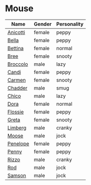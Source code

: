 # Mouse

|Name|Gender|Personality|
|---|---|---|
|[Anicotti](github.com/lindsaygelle/animalcrossing/villager/mouse/anicotti)|female|peppy|
|[Bella](github.com/lindsaygelle/animalcrossing/villager/mouse/bella)|female|peppy|
|[Bettina](github.com/lindsaygelle/animalcrossing/villager/mouse/bettina)|female|normal|
|[Bree](github.com/lindsaygelle/animalcrossing/villager/mouse/bree)|female|snooty|
|[Broccolo](github.com/lindsaygelle/animalcrossing/villager/mouse/broccolo)|male|lazy|
|[Candi](github.com/lindsaygelle/animalcrossing/villager/mouse/candi)|female|peppy|
|[Carmen](github.com/lindsaygelle/animalcrossing/villager/mouse/carmen)|female|snooty|
|[Chadder](github.com/lindsaygelle/animalcrossing/villager/mouse/chadder)|male|smug|
|[Chico](github.com/lindsaygelle/animalcrossing/villager/mouse/chico)|male|lazy|
|[Dora](github.com/lindsaygelle/animalcrossing/villager/mouse/dora)|female|normal|
|[Flossie](github.com/lindsaygelle/animalcrossing/villager/mouse/flossie)|female|peppy|
|[Greta](github.com/lindsaygelle/animalcrossing/villager/mouse/greta)|female|snooty|
|[Limberg](github.com/lindsaygelle/animalcrossing/villager/mouse/limberg)|male|cranky|
|[Moose](github.com/lindsaygelle/animalcrossing/villager/mouse/moose)|male|jock|
|[Penelope](github.com/lindsaygelle/animalcrossing/villager/mouse/penelope)|female|peppy|
|[Penny](github.com/lindsaygelle/animalcrossing/villager/mouse/penny)|female|peppy|
|[Rizzo](github.com/lindsaygelle/animalcrossing/villager/mouse/rizzo)|male|cranky|
|[Rod](github.com/lindsaygelle/animalcrossing/villager/mouse/rod)|male|jock|
|[Samson](github.com/lindsaygelle/animalcrossing/villager/mouse/samson)|male|jock|
